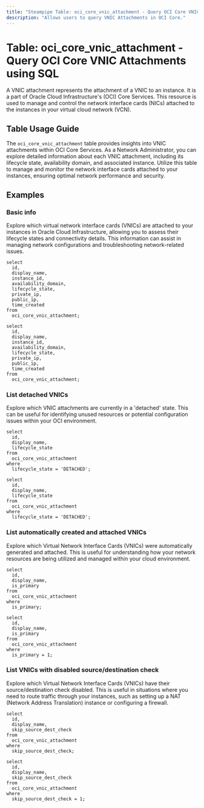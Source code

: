 ```yaml
---
title: "Steampipe Table: oci_core_vnic_attachment - Query OCI Core VNIC Attachments using SQL"
description: "Allows users to query VNIC Attachments in OCI Core."
---
```


# Table: oci_core_vnic_attachment - Query OCI Core VNIC Attachments using SQL

A VNIC attachment represents the attachment of a VNIC to an instance. It is a part of Oracle Cloud Infrastructure's (OCI) Core Services. This resource is used to manage and control the network interface cards (NICs) attached to the instances in your virtual cloud network (VCN).

## Table Usage Guide

The `oci_core_vnic_attachment` table provides insights into VNIC attachments within OCI Core Services. As a Network Administrator, you can explore detailed information about each VNIC attachment, including its lifecycle state, availability domain, and associated instance. Utilize this table to manage and monitor the network interface cards attached to your instances, ensuring optimal network performance and security.

## Examples

### Basic info
Explore which virtual network interface cards (VNICs) are attached to your instances in Oracle Cloud Infrastructure, allowing you to assess their lifecycle states and connectivity details. This information can assist in managing network configurations and troubleshooting network-related issues.

```sql+postgres
select
  id,
  display_name,
  instance_id,
  availability_domain,
  lifecycle_state,
  private_ip,
  public_ip,
  time_created
from
  oci_core_vnic_attachment;
```

```sql+sqlite
select
  id,
  display_name,
  instance_id,
  availability_domain,
  lifecycle_state,
  private_ip,
  public_ip,
  time_created
from
  oci_core_vnic_attachment;
```

### List detached VNICs
Explore which VNIC attachments are currently in a 'detached' state. This can be useful for identifying unused resources or potential configuration issues within your OCI environment.

```sql+postgres
select
  id,
  display_name,
  lifecycle_state
from
  oci_core_vnic_attachment
where
  lifecycle_state = 'DETACHED';
```

```sql+sqlite
select
  id,
  display_name,
  lifecycle_state
from
  oci_core_vnic_attachment
where
  lifecycle_state = 'DETACHED';
```

### List automatically created and attached VNICs
Explore which Virtual Network Interface Cards (VNICs) were automatically generated and attached. This is useful for understanding how your network resources are being utilized and managed within your cloud environment.

```sql+postgres
select
  id,
  display_name,
  is_primary
from
  oci_core_vnic_attachment
where
  is_primary;
```

```sql+sqlite
select
  id,
  display_name,
  is_primary
from
  oci_core_vnic_attachment
where
  is_primary = 1;
```

### List VNICs with disabled source/destination check
Explore which Virtual Network Interface Cards (VNICs) have their source/destination check disabled. This is useful in situations where you need to route traffic through your instances, such as setting up a NAT (Network Address Translation) instance or configuring a firewall.

```sql+postgres
select
  id,
  display_name,
  skip_source_dest_check
from
  oci_core_vnic_attachment
where
  skip_source_dest_check;
```

```sql+sqlite
select
  id,
  display_name,
  skip_source_dest_check
from
  oci_core_vnic_attachment
where
  skip_source_dest_check = 1;
```